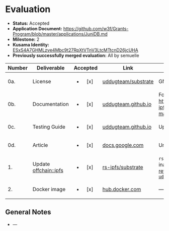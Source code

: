 # Evaluation

- **Status:** Accepted
- **Application Document:**  https://github.com/w3f/Grants-Program/blob/master/applications/JuniDB.md
- **Milestone:** 2
- **Kusama Identity:** [ESxS4A7GHMLzve4Mbc9t27RpXtVTnV3LtcMTtcnD26jcUHA](https://polkascan.io/pre/kusama/account/ESxS4A7GHMLzve4Mbc9t27RpXtVTnV3LtcMTtcnD26jcUHA)
- **Previously successfully merged evaluation:** All by semuelle

| Number | Deliverable | Accepted | Link | Evaluation Notes |
| ------ | ----------- | :------: | ---- |----------------- |
| 0a. | License | <ul><li>[x] </li></ul> | [uddugteam/substrate](https://github.com/uddugteam/substrate/blob/ca23cb6692cbf2eddc07c288ef0b823d0d2a046a/LICENSE-GPL3) | GNU GPL v3 |
| 0b. | Documentation | <ul><li>[x] </li></ul> | [uddugteam.github.io](https://uddugteam.github.io/offchain-ipfs-manual/) | Fork of https://github.com/rs-ipfs/offchain-ipfs-manual |
| 0c. | Testing Guide | <ul><li>[x] </li></ul> | [uddugteam.github.io](https://uddugteam.github.io/offchain-ipfs-manual/testing.html) | Updated on request |
| 0d. | Article | <ul><li>[x] </li></ul> | [docs.google.com](https://docs.google.com/document/d/1k6DhCfSs7rmsSV-WB7o8EkvqDFz5Bvn12QYrjjW7R2w/edit) | Unpublished |
| 1. | Update [offchain::ipfs](https://github.com/rs-ipfs/substrate) | <ul><li>[x] </li></ul> | [rs-ipfs/substrate](https://github.com/rs-ipfs/substrate/pull/5) | `rs-ipfs/substrate` is inactive, [now references `uddugteam/substrate`](https://github.com/rs-ipfs/substrate/blob/3d0f293c3abb624ec170edc40a20669f848ee8ea/README.md?plain=1#L6) |
| 2. | Docker image | <ul><li>[x] </li></ul> | [hub.docker.com](https://hub.docker.com/r/andskur/substrate-offchain-ipfs) | — |


## General Notes

- —
